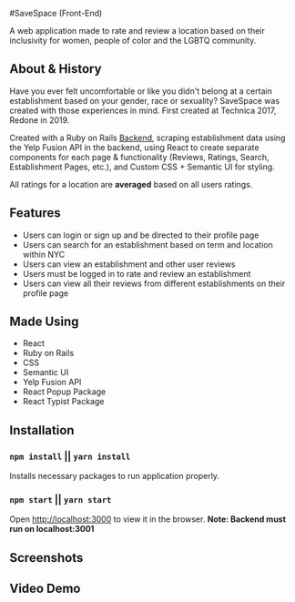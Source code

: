 #SaveSpace (Front-End)

A web application made to rate and review a location based on their inclusivity for women, people of color and the LGBTQ community.

## About & History

Have you ever felt uncomfortable or like you didn't belong at a certain establishment based on your gender, race or sexuality?
SaveSpace was created with those experiences in mind.
First created at Technica 2017, Redone in 2019.

Created with a Ruby on Rails [Backend](https://github.com/aariasgonz21/SaveSpace-backend), scraping establishment data using the Yelp Fusion API in the backend, using React to create separate components for each page & functionality (Reviews, Ratings, Search, Establishment Pages, etc.), and Custom CSS + Semantic UI for styling.

All ratings for a location are **averaged** based on all users ratings.

## Features
- Users can login or sign up and be directed to their profile page
- Users can search for an establishment based on term and location within NYC
- Users can view an establishment and other user reviews
- Users must be logged in to rate and review an establishment
- Users can view all their reviews from different establishments on their profile page

## Made Using
- React
- Ruby on Rails
- CSS
- Semantic UI
- Yelp Fusion API
- React Popup Package
- React Typist Package

## Installation

### `npm install` || `yarn install`

Installs necessary packages to run application properly.

### `npm start` || `yarn start`

Open [http://localhost:3000](http://localhost:3000) to view it in the browser.
**Note: Backend must run on localhost:3001**

## Screenshots

## Video Demo
